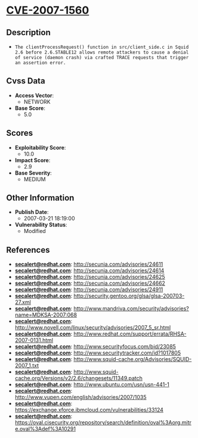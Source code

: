 
# [CVE-2007-1560](https://cve.mitre.org/cgi-bin/cvename.cgi?name=CVE-2007-1560)

## Description

- `The clientProcessRequest() function in src/client_side.c in Squid 2.6 before 2.6.STABLE12 allows remote attackers to cause a denial of service (daemon crash) via crafted TRACE requests that trigger an assertion error.`

## Cvss Data

- **Access Vector**:
  - NETWORK
- **Base Score**:
  - 5.0

## Scores

- **Exploitability Score**:
  - 10.0
- **Impact Score**:
  - 2.9
- **Base Severity**:
  - MEDIUM

## Other Information

- **Publish Date**:
  - 2007-03-21 18:19:00
- **Vulnerability Status**:
  - Modified

## References

- **secalert@redhat.com**: http://secunia.com/advisories/24611
- **secalert@redhat.com**: http://secunia.com/advisories/24614
- **secalert@redhat.com**: http://secunia.com/advisories/24625
- **secalert@redhat.com**: http://secunia.com/advisories/24662
- **secalert@redhat.com**: http://secunia.com/advisories/24911
- **secalert@redhat.com**: http://security.gentoo.org/glsa/glsa-200703-27.xml
- **secalert@redhat.com**: http://www.mandriva.com/security/advisories?name=MDKSA-2007:068
- **secalert@redhat.com**: http://www.novell.com/linux/security/advisories/2007_5_sr.html
- **secalert@redhat.com**: http://www.redhat.com/support/errata/RHSA-2007-0131.html
- **secalert@redhat.com**: http://www.securityfocus.com/bid/23085
- **secalert@redhat.com**: http://www.securitytracker.com/id?1017805
- **secalert@redhat.com**: http://www.squid-cache.org/Advisories/SQUID-2007_1.txt
- **secalert@redhat.com**: http://www.squid-cache.org/Versions/v2/2.6/changesets/11349.patch
- **secalert@redhat.com**: http://www.ubuntu.com/usn/usn-441-1
- **secalert@redhat.com**: http://www.vupen.com/english/advisories/2007/1035
- **secalert@redhat.com**: https://exchange.xforce.ibmcloud.com/vulnerabilities/33124
- **secalert@redhat.com**: https://oval.cisecurity.org/repository/search/definition/oval%3Aorg.mitre.oval%3Adef%3A10291
